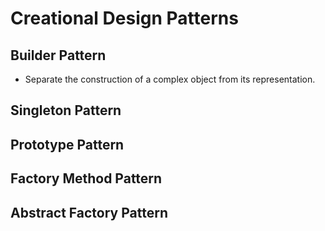 # Creational Design Patterns

## Builder Pattern

- Separate the construction of a complex object from its representation.

## Singleton Pattern

## Prototype Pattern

## Factory Method Pattern

## Abstract Factory Pattern

